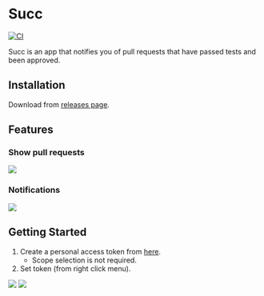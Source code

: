 # Succ

[![CI](https://github.com/winebarrel/Succ/actions/workflows/ci.yml/badge.svg)](https://github.com/winebarrel/Succ/actions/workflows/ci.yml)

Succ is an app that notifies you of pull requests that have passed tests and been approved.

## Installation

Download from [releases page](https://github.com/winebarrel/Succ/releases/latest).

## Features

### Show pull requests

![](https://github.com/winebarrel/Succ/assets/117768/4057c82a-ab78-4265-aadf-c5cf38201e0d)

### Notifications

![](https://github.com/winebarrel/Succ/assets/117768/e6b95b6f-2e5f-4f56-91fb-45141d868619)

## Getting Started

1. Create a personal access token from [here](https://github.com/settings/tokens/new).
    * Scope selection is not required.
2. Set token (from right click menu).

![](https://github.com/winebarrel/Succ/assets/117768/cf2b7a5e-4620-4934-9a85-3c517c48520f)
![](https://github.com/winebarrel/Succ/assets/117768/6a4cc17f-a027-4f96-94a0-cd8eb73239b4)
